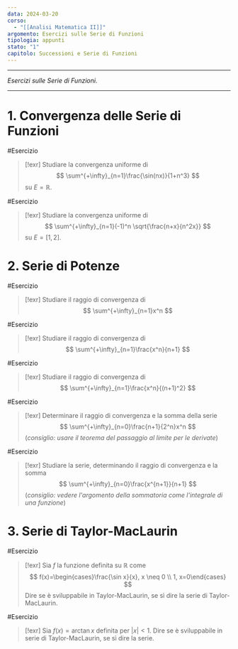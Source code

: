 ```yaml
---
data: 2024-03-20
corso:
  - "[[Analisi Matematica II]]"
argomento: Esercizi sulle Serie di Funzioni
tipologia: appunti
stato: "1"
capitolo: Successioni e Serie di Funzioni
---
```

- - -
*Esercizi sulle Serie di Funzioni.*
- - -
# 1. Convergenza delle Serie di Funzioni
#Esercizio 
> [!exr] 
> Studiare la convergenza uniforme di
> $$
> \sum^{+\infty}_{n=1}\frac{\sin(nx)}{1+n^3}
> $$
> su $E=\mathbb{R}$.

#Esercizio 
> [!exr] 
> Studiare la convergenza uniforme di
> $$
> \sum^{+\infty}_{n=1}(-1)^n \sqrt{\frac{n+x}{n^2x}}
> $$
> su $E=[1,2]$.

# 2. Serie di Potenze
#Esercizio 
> [!exr] 
> Studiare il raggio di convergenza di
> $$
> \sum^{+\infty}_{n=1}x^n
> $$

#Esercizio 
> [!exr] 
> Studiare il raggio di convergenza di
> $$
> \sum^{+\infty}_{n=1}\frac{x^n}{n+1}
> $$

#Esercizio 
> [!exr] 
> Studiare il raggio di convergenza di
> $$
> \sum^{+\infty}_{n=1}\frac{x^n}{(n+1)^2}
> $$

#Esercizio 
> [!exr] 
> Determinare il raggio di convergenza e la somma della serie
> $$
> \sum^{+\infty}_{n=0}\frac{n+1}{2^n}x^n
> $$
> (*consiglio: usare il teorema del passaggio al limite per le derivate*)

#Esercizio 
> [!exr] 
> Studiare la serie, determinando il raggio di convergenza e la somma
> $$
> \sum^{+\infty}_{n=0}\frac{x^{n+1}}{n+1} 
> $$
> (*consiglio: vedere l'argomento della sommatoria come l'integrale di una funzione*)

# 3. Serie di Taylor-MacLaurin
#Esercizio 
> [!exr] 
> Sia $f$ la funzione definita su $\mathbb{R}$ come
> $$
> f(x)=\begin{cases}\frac{\sin x}{x}, x \neq 0 \\ 1, x=0\end{cases}
> $$
> Dire se è sviluppabile in Taylor-MacLaurin, se sì dire la serie di Taylor-MacLaurin.

#Esercizio 
> [!exr]
> Sia $f(x)=\arctan x$ definita per $|x|<1$. Dire se è sviluppabile in serie di Taylor-MacLaurin, se sì dire la serie.
